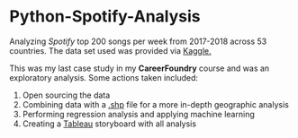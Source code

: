 # Python-Spotify-Analysis

Analyzing *Spotify* top 200 songs per week from 2017-2018 across 53 countries. The data set used was provided via [Kaggle.](https://www.kaggle.com/edumucelli/spotifys-worldwide-daily-song-ranking?select=data.csv)

This was my last case study in my **CareerFoundry** course and was an exploratory analysis. Some actions taken included:
1. Open sourcing the data
2. Combining data with a [.shp](https://tapiquen-sig.jimdofree.com/english-version/free-downloads/world/) file for a more in-depth geographic analysis
3. Performing regression analysis and applying machine learning
4. Creating a [Tableau](https://public.tableau.com/app/profile/sean.carmean/viz/SpotifyDataAnalysis_16286423540320/Story1) storyboard with all analysis
